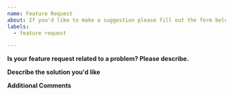```yaml
---
name: Feature Request
about: If you'd like to make a suggestion please fill out the form below.
labels:
  - feature request

---
```

**Is your feature request related to a problem? Please describe.**
<!-- Please provide a clear and concise description of what the problem is. Please be sure to read the README first! -->

**Describe the solution you'd like**
<!-- Please provide a clear and concise description of what you want to happen. -->

**Additional Comments**
<!-- Add any other context about the feature request here. -->
